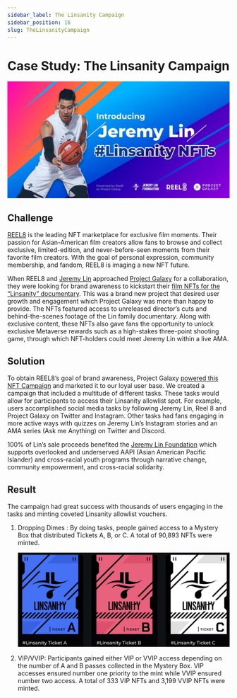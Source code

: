 ```yaml
---
sidebar_label: The Linsanity Campaign
sidebar_position: 16
slug: TheLinsanityCampaign
---
```

# Case Study: The Linsanity Campaign

![](assets/untitled-31-.png)

## Challenge

[REEL8](https://twitter.com/goreel8) is the leading NFT marketplace for exclusive film moments. Their passion for Asian-American film creators allow fans to browse and collect exclusive, limited-edition, and never-before-seen moments from their favorite film creators. With the goal of personal expression, community membership, and fandom, REEL8 is imaging a new NFT future.

When REEL8 and [Jeremy Lin](https://twitter.com/JLin7) approached [Project Galaxy](https://twitter.com/ProjectGalaxyHQ) for a collaboration, they were looking for brand awareness to kickstart their [film NFTs for the “Linsanity” documentary](https://blog.galaxy.eco/introducing-jeremy-lin-nfts-presented-by-reel8-on-project-galaxy-31cb37da7bb4). This was a brand new project that desired user growth and engagement which Project Galaxy was more than happy to provide. The NFTs featured access to unreleased director’s cuts and behind-the-scenes footage of the Lin family documentary. Along with exclusive content, these NFTs also gave fans the opportunity to unlock exclusive Metaverse rewards such as a high-stakes three-point shooting game, through which NFT-holders could meet Jeremy Lin within a live AMA.

## Solution

To obtain REEL8’s goal of brand awareness, Project Galaxy [powered this NFT Campaign](https://galaxy.eco/Reel8/) and marketed it to our loyal user base. We created a campaign that included a multitude of different tasks. These tasks would allow for participants to access their Linsanity allowlist spot. For example, users accomplished social media tasks by following Jeremy Lin, Reel 8 and Project Galaxy on Twitter and Instagram. Other tasks had fans engaging in more active ways with quizzes on Jeremy Lin’s Instagram stories and an AMA series (Ask me Anything) on Twitter and Discord.

100% of Lin’s sale proceeds benefited the [Jeremy Lin Foundation](https://twitter.com/jlinfoundation) which supports overlooked and underserved AAPI (Asian American Pacific Islander) and cross-racial youth programs through narrative change, community empowerment, and cross-racial solidarity.

## Result

The campaign had great success with thousands of users engaging in the tasks and minting coveted Linsanity allowlist vouchers.

1. Dropping Dimes : By doing tasks, people gained access to a Mystery Box that distributed Tickets A, B, or C. A total of 90,893 NFTs were minted.

   ![](assets/screen-shot-2022-07-06-at-1.00.00-pm.jpg)
2. VIP/VVIP: Participants gained either VIP or VVIP access depending on the number of A and B passes collected in the Mystery Box. VIP accesses ensured number one priority to the mint while VVIP ensured number two access. A total of 333 VIP NFTs and 3,199 VVIP NFTs were minted.